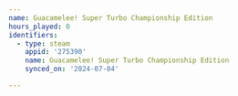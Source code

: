 ```yaml
---
name: Guacamelee! Super Turbo Championship Edition
hours_played: 0
identifiers:
  - type: steam
    appid: '275390'
    name: Guacamelee! Super Turbo Championship Edition
    synced_on: '2024-07-04'

---
```


